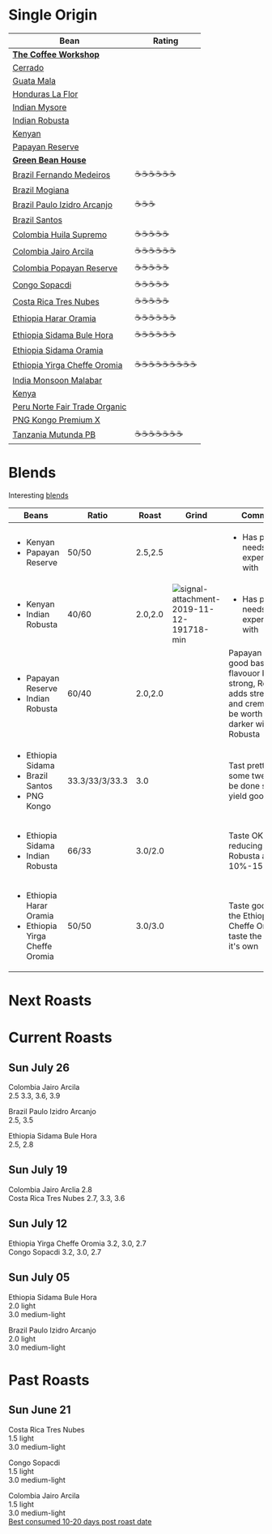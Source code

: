 # Single Origin

| Bean | Rating |
|------|--------|
| **[The Coffee Workshop]** |  |
| [Cerrado](Cerrado.md) |  |
| [Guata Mala](GuataMala.md) |  |
| [Honduras La Flor](HondurasLaFlor.md) |  |
| [Indian Mysore](IndianMysore.md) |  |
| [Indian Robusta](IndianRobusta.md) |  |
| [Kenyan](Kenyan.md) |  |
| [Papayan Reserve](PapayanReserve.md) |  |
| **[Green Bean House]** |  |
| [Brazil Fernando Medeiros](BrazilFernandoMedeiros.md) | :coffee::coffee::coffee::coffee::coffee::coffee: |
| [Brazil Mogiana](BrazilMogiana.md) |  |
| [Brazil Paulo Izidro Arcanjo](BrazilPauloIzidroArcanjo.md) | :coffee::coffee::coffee: |
| [Brazil Santos](BrazilSantos.md) |  |
| [Colombia Huila Supremo](ColombiaHuilaSupremo.md) | :coffee::coffee::coffee::coffee::coffee: |
| [Colombia Jairo Arcila](ColombiaJairoArcila.md) | :coffee::coffee::coffee::coffee::coffee::coffee: |
| [Colombia Popayan Reserve](ColombiaPopayanReserve.md) | :coffee::coffee::coffee::coffee::coffee: |
| [Congo Sopacdi](CongoSopacdi.md) | :coffee::coffee::coffee::coffee::coffee: |
| [Costa Rica Tres Nubes](CostaRicaTresNubes.md) | :coffee::coffee::coffee::coffee::coffee: |
| [Ethiopia Harar Oramia](EthiopiaHararOramia.md) | :coffee::coffee::coffee::coffee::coffee::coffee: |
| [Ethiopia Sidama Bule Hora](EthiopiaSidamaBuleHora.md) | :coffee::coffee::coffee::coffee::coffee::coffee: |
| [Ethiopia Sidama Oramia](EthiopiaSidamaOromia.md) |  |
| [Ethiopia Yirga Cheffe Oromia](EthiopiaYirgaCheffeOromia.md) | :coffee::coffee::coffee::coffee::coffee::coffee::coffee::coffee::coffee: |
| [India Monsoon Malabar](IndiaMonsoonMalabar.md) |  |
| [Kenya](Kenya.md) |  |
| [Peru Norte Fair Trade Organic](PeruNorteFairTradeOrganic.md) |  |
| [PNG Kongo Premium X](PNGKongoPremiumX.md) |  |
| [Tanzania Mutunda PB](TanzaniaMatundaPB.md) | :coffee::coffee::coffee::coffee::coffee::coffee::coffee: |


[The Coffee Workshop]: https://www.thecoffeeworkshop.co.nz/store/c6/Green_Coffee_Beans_%28500gm%2C_1kg%2C_5kg_%26_15kg%29.html
[Green Bean House]: https://www.greenbeanhouse.co.nz/green-coffee-beans.html


# Blends

Interesting [blends](https://www.greenbeanhouse.co.nz/page/classic-blends.html)

| Beans                   | Ratio | Roast   | Grind | Comments |
|-------------------------|-------|---------|-------|----
| <ul><li>Kenyan</li><li>Papayan Reserve</li></ul> | 50/50 | 2.5,2.5 | | <ul><li>Has potential, needs experimenting with</li><ul> 
| <ul><li>Kenyan</li><li>Indian Robusta</li><ul> | 40/60 | 2.0,2.0 | ![signal-attachment-2019-11-12-191718-min](https://user-images.githubusercontent.com/2862029/68647862-c8722580-0583-11ea-993c-09ed10db39e5.jpeg) | <ul><li>Has potential, needs experimenting with</li><ul> 
| <ul><li>Papayan Reserve</li><li>Indian Robusta</li></ul> | 60/40 | 2.0,2.0 | | Papayan makes a good base full of flavouor but not strong, Robusta adds strength and crema. Could be worth going darker with the Robusta 
| <ul><li>Ethiopia Sidama</li><li>Brazil Santos</li><li>PNG Kongo</li></ol> | 33.3/33/3/33.3 | 3.0 |  | Tast pretty good, some tweaking to be done should yield good results 
| <ul><li>Ethiopia Sidama</li><li>Indian Robusta</li></ul> | 66/33 | 3.0/2.0 |  | Taste OK. Try reducing the Robusta another 10%-15% 
| <ul><li>Ethiopia Harar Oramia</li><li>Ethiopia Yirga Cheffe Oromia</li></ul> | 50/50 | 3.0/3.0 |  | Taste good. but the Ethiopia Yirga Cheffe Oromia taste the best on it's own 

# Next Roasts



# Current Roasts

## Sun July 26

Colombia Jairo Arcila  
2.5 3.3, 3.6, 3.9

Brazil Paulo Izidro Arcanjo  
2.5, 3.5

Ethiopia Sidama Bule Hora  
2.5, 2.8

## Sun July 19

Colombia Jairo Arclia 2.8  
Costa Rica Tres Nubes 2.7, 3.3, 3.6

## Sun July 12

Ethiopia Yirga Cheffe Oromia 3.2, 3.0, 2.7  
Congo Sopacdi 3.2, 3.0, 2.7

## Sun July 05

Ethiopia Sidama Bule Hora  
2.0 light  
3.0 medium-light

Brazil Paulo Izidro Arcanjo  
2.0 light  
3.0 medium-light

# Past Roasts

## Sun June 21

Costa Rica Tres Nubes  
1.5 light  
3.0 medium-light

Congo Sopacdi  
1.5 light  
3.0 medium-light

Colombia Jairo Arcila  
1.5 light  
3.0 medium-light  
[Best consumed 10-20 days post roast date](https://vikingcoffee.co.nz/products/jairo-arcila-gesha-natural)
